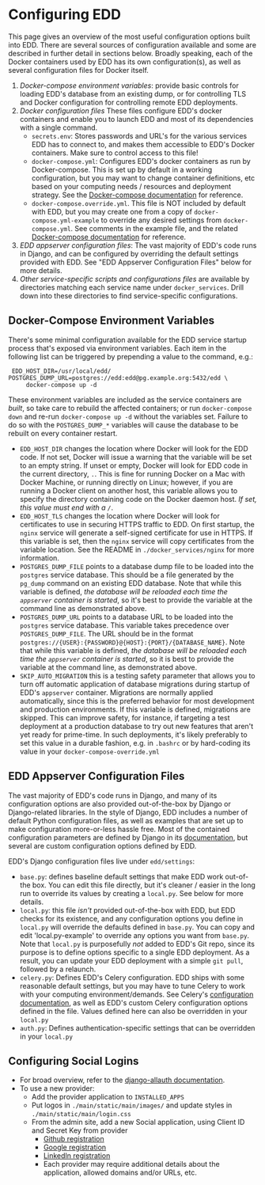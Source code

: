 # Configuring EDD

This page gives an overview of the most useful configuration options built into EDD.  There are several sources of configuration available and some are described in further detail in sections below.  Broadly speaking, each of the Docker containers used by EDD has its own configuration(s), as well as several configuration files for Docker itself.

1. _Docker-compose environment variables_: provide basic controls for loading EDD's database from an existing dump, or for controlling TLS and Docker configuration for controlling remote EDD deployments.
2. _Docker configuration files_
   These files configure EDD's docker containers and enable you to launch EDD and most of its dependencies with a single command.
   * `secrets.env`: Stores passwords and URL's for the various services EDD has to connect to, and makes them accessible to EDD's Docker containers. Make sure to control access to this file!
   * `docker-compose.yml`: Configures EDD's docker containers as run by Docker-compose.  This is set up by default in a working configuration, but you may want to change container definitions, etc based on your computing needs / resources and deployment strategy. See the [Docker-compose documentation](https://docs.docker.com/compose/compose-file/) for reference.
   * `docker-compose.override.yml`. This file is NOT included by default with EDD, but you may create one from a copy of `docker-compose.yml-example` to override any desired settings from `docker-compose.yml`. See comments in the example file, and the related [Docker-compose documentation](https://docs.docker.com/compose/extends/#/understanding-multiple-compose-files) for reference.
3. _EDD appserver configuration files_: The vast majority of EDD's code runs in Django, and can be configured by overriding the default settings provided with EDD.  See "EDD Appserver Configuration Files" below for more details.
4. _Other service-specific scripts and configurations files_ are available by directories matching each service name under `docker_services`. Drill down into these directories to find service-specific configurations.


## Docker-Compose Environment Variables

 There's some minimal configuration available for the EDD service startup process that's exposed via environment
 variables. Each item in the following list can be triggered by prepending a value to the command,
 e.g.:

     EDD_HOST_DIR=/usr/local/edd/ POSTGRES_DUMP_URL=postgres://edd:edd@pg.example.org:5432/edd \
         docker-compose up -d

 These environment variables are included as the service containers are *built*, so take care to
 rebuild the affected containers; or run `docker-compose down` and re-run `docker-compose up -d`
 without the variables set. Failure to do so with the `POSTGRES_DUMP_*` variables will cause the
 database to be rebuilt on every container restart.

 * `EDD_HOST_DIR` changes the location where Docker will look for the EDD code. If not set, Docker
   will issue a warning that the variable will be set to an empty string. If unset or empty, Docker
   will look for EDD code in the current directory, `.`. This is fine for running Docker on a Mac
   with Docker Machine, or running directly on Linux; however, if you are running a Docker client
   on another host, this variable allows you to specify the directory containing code on the Docker
   daemon host. *If set, this value must end with a `/`*.
 * `EDD_HOST_TLS` changes the location where Docker will look for certificates to use in securing
   HTTPS traffic to EDD. On first startup, the `nginx` service will generate a self-signed
   certificate for use in HTTPS. If this variable is set, then the `nginx` service will copy
   certificates from the variable location. See the README in `./docker_services/nginx` for more
   information.
 * `POSTGRES_DUMP_FILE` points to a database dump file to be loaded into the `postgres` service
   database. This should be a file generated by the `pg_dump` command on an existing EDD database.
   Note that while this variable is defined, *the database will be reloaded each time the
   `appserver` container is started*, so it's best to provide the variable at the command line as
   demonstrated above.
 * `POSTGRES_DUMP_URL` points to a database URL to be loaded into the `postgres` service database.
   This variable takes precedence over `POSTGRES_DUMP_FILE`. The URL should be in the format
   `postgres://{USER}:{PASSWORD}@{HOST}:{PORT}/{DATABASE_NAME}`. Note that while this variable is
   defined, *the database will be reloaded each time the `appserver` container is started*, so it
   is best to provide the variable at the command line, as demonstrated above.
 * `SKIP_AUTO_MIGRATION` this is a testing safety parameter that allows you to turn off automatic
    application of database migrations during startup of EDD's `appserver` container.  Migrations
	are normally applied automatically, since this is the preferred behavior for most development
	and production environments. If this variable is defined, migrations are skipped. This can 
	improve safety, for instance, if targeting a test deployment at a production database to try
	out new features that aren't yet ready for prime-time. In such deployments, it's likely
	preferably to set this value in a durable fashion, e.g. in `.bashrc` or by hard-coding its value
	in your `docker-compose-override.yml`


## EDD Appserver Configuration Files
The vast majority of EDD's code runs in Django, and many of its configuration options are also provided out-of-the-box by Django or Django-related libraries. In the style of Django, EDD includes a number of default Python configuration files, as well as examples that are set up to make configuration more-or-less hassle free. Most of the contained configuration parameters are defined by Django in its [documentation](https://docs.djangoproject.com/en/1.9/topics/settings/), but several are custom configuration options defined by EDD.

EDD's Django configuration files live under `edd/settings`:
* `base.py`: defines baseline default settings that make EDD work out-of-the box.  You can edit this file directly, but it's cleaner / easier in the long run to override its values by creating a `local.py`.  See below for more details.
* `local.py`: this file *isn't* provided out-of-the-box with EDD, but EDD checks for its existence, and any configuration options you define in `local.py` will override the defaults defined in `base.py`. You can copy and edit 'local.py-example' to override any options you want from `base.py`.  Note that `local.py` is purposefully *not* added to EDD's Git repo, since its purpose is to define options specific to a single EDD deployment. As a result, you can update your EDD deployment with a simple `git pull`, followed by a relaunch.
* `celery.py`: Defines EDD's Celery configuration. EDD ships with some reasonable default settings, but you may have to tune Celery to work with your computing environment/demands. See Celery's [configuration documentation](http://docs.celeryproject.org/en/latest/configuration.html), as well as EDD's custom Celery configuration options defined in the file. Values defined here can also be overridden in your `local.py`
* `auth.py`: Defines authentication-specific settings that can be overridden in your `local.py`

## Configuring Social Logins <a name="Social"/>
* For broad overview, refer to the [django-allauth documentation](http://django-allauth.readthedocs.org/en/latest/index.html).
* To use a new provider:
    * Add the provider application to `INSTALLED_APPS`
    * Put logos in `./main/static/main/images/` and update styles in `./main/static/main/login.css`
    * From the admin site, add a new Social application, using Client ID and Secret Key from
      provider
        * [Github registration](https://github.com/settings/applications/new)
        * [Google registration](https://console.developers.google.com/)
        * [LinkedIn registration](https://www.linkedin.com/secure/developer?newapp=)
        * Each provider may require additional details about the application, allowed domains
          and/or URLs, etc.